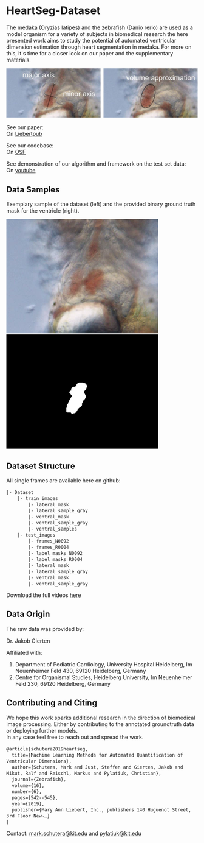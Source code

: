 # HeartSeg-Dataset

The medaka (Oryzias latipes) and the zebrafish (Danio rerio) are used as a model organism for a variety of subjects in biomedical research the here presented work aims to study the potential of automated ventricular dimension estimation through heart segmentation in medaka. 
For more on this, it's time for a closer look on our paper and the supplementary materials.

![Automated quantification of ventricular dimensions](/Graphics/Wikiimage.jpg)

See our paper:  
On [Liebertpub](https://www.liebertpub.com/doi/10.1089/zeb.2019.1754)

See our codebase:  
On [OSF](https://osf.io/snb6p/)

See demonstration of our algorithm and framework on the test set data:   
On [youtube](https://youtu.be/i5bX_XbwXq0)

## Data Samples

Exemplary sample of the dataset (left) and the provided binary ground truth mask for the ventricle (right).
<p float="center">
  <img src="/Graphics/color_frame_1.tif" width="400" /> 
  <img src="/Graphics/0001.tif" width="400" />
</p>


## Dataset Structure

All single frames are available here on github:

```
|- Dataset
	|- train_images
		|- lateral_mask
		|- lateral_sample_gray
		|- ventral_mask
		|- ventral_sample_gray
		|- ventral_samples
	|- test_images
		|- frames_N0092
		|- frames_R0004
		|- label_masks_N0092
		|- label_masks_R0004
		|- lateral_mask
		|- lateral_sample_gray
		|- ventral_mask
		|- ventral_sample_gray
```
Download the full videos [here](https://osf.io/6svkf/)

## Data Origin

The raw data was provided by:   

Dr. Jakob Gierten  

Affiliated with:  
1. Department of Pediatric Cardiology, University Hospital Heidelberg, Im Neuenheimer Feld 430, 69120 Heidelberg, Germany
2. Centre for Organismal Studies, Heidelberg University, Im Neuenheimer Feld 230, 69120 Heidelberg, Germany


## Contributing and Citing

We hope this work sparks additional research in the direction of biomedical image processing. Either by contributing to the annotated groundtruth data or deploying further models.  
In any case feel free to reach out and spread the work.

```
@article{schutera2019heartseg,
  title={Machine Learning Methods for Automated Quantification of Ventricular Dimensions},
  author={Schutera, Mark and Just, Steffen and Gierten, Jakob and Mikut, Ralf and Reischl, Markus and Pylatiuk, Christian},
  journal={Zebrafish},
  volume={16},
  number={6},
  pages={542--545},
  year={2019},
  publisher={Mary Ann Liebert, Inc., publishers 140 Huguenot Street, 3rd Floor New~…}
}
```

Contact: mark.schutera@kit.edu and pylatiuk@kit.edu 

